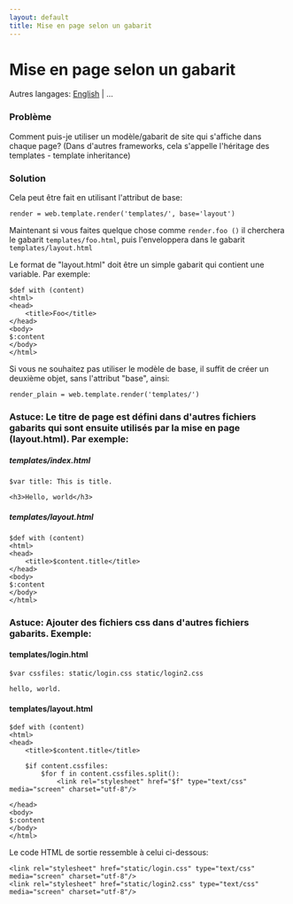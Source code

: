 ```yaml
---
layout: default
title: Mise en page selon un gabarit
---
```


# Mise en page selon un gabarit

Autres langages: [English](/../layout_template) | ...

### Problème

Comment puis-je utiliser un modèle/gabarit de site qui s'affiche dans chaque page? (Dans d'autres frameworks, cela s'appelle l'héritage des templates - template inheritance)

### Solution

Cela peut être fait en utilisant l'attribut de base:

    render = web.template.render('templates/', base='layout')

Maintenant si vous faites quelque chose comme `render.foo ()` il cherchera le gabarit `templates/foo.html`, puis l'enveloppera dans le gabarit `templates/layout.html`

Le format de "layout.html" doit être un simple gabarit qui contient une variable. Par exemple:

    $def with (content)
    <html>
    <head>
        <title>Foo</title>
    </head>
    <body>
    $:content
    </body>
    </html>

Si vous ne souhaitez pas utiliser le modèle de base, il suffit de créer un deuxième objet, sans l'attribut "base", ainsi:

    render_plain = web.template.render('templates/')

### Astuce: Le titre de page est défini dans d'autres fichiers gabarits qui sont ensuite utilisés par la mise en page (layout.html). Par exemple:

##### templates/index.html

    $var title: This is title.

    <h3>Hello, world</h3>

##### templates/layout.html

    $def with (content)
    <html>
    <head>
        <title>$content.title</title>
    </head>
    <body>
    $:content
    </body>
    </html>

### Astuce: Ajouter des fichiers css dans d'autres fichiers gabarits. Exemple:

#### templates/login.html

    $var cssfiles: static/login.css static/login2.css

    hello, world.

#### templates/layout.html

    $def with (content)
    <html>
    <head>
        <title>$content.title</title>

        $if content.cssfiles:
            $for f in content.cssfiles.split():
                <link rel="stylesheet" href="$f" type="text/css" media="screen" charset="utf-8"/>

    </head>
    <body>
    $:content
    </body>
    </html>

Le code HTML de sortie ressemble à celui ci-dessous:

    <link rel="stylesheet" href="static/login.css" type="text/css" media="screen" charset="utf-8"/>
    <link rel="stylesheet" href="static/login2.css" type="text/css" media="screen" charset="utf-8"/>
